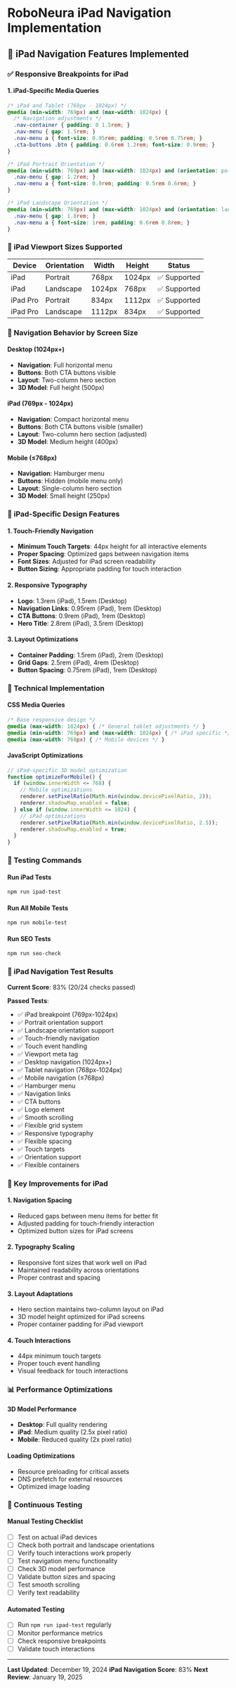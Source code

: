 # RoboNeura iPad Navigation Implementation

## 📱 iPad Navigation Features Implemented

### ✅ Responsive Breakpoints for iPad

#### 1. iPad-Specific Media Queries
```css
/* iPad and Tablet (769px - 1024px) */
@media (min-width: 769px) and (max-width: 1024px) {
  /* Navigation adjustments */
  .nav-container { padding: 0 1.5rem; }
  .nav-menu { gap: 1.5rem; }
  .nav-menu a { font-size: 0.95rem; padding: 0.5rem 0.75rem; }
  .cta-buttons .btn { padding: 0.6rem 1.2rem; font-size: 0.9rem; }
}

/* iPad Portrait Orientation */
@media (min-width: 769px) and (max-width: 1024px) and (orientation: portrait) {
  .nav-menu { gap: 1.2rem; }
  .nav-menu a { font-size: 0.9rem; padding: 0.5rem 0.6rem; }
}

/* iPad Landscape Orientation */
@media (min-width: 769px) and (max-width: 1024px) and (orientation: landscape) {
  .nav-menu { gap: 1.8rem; }
  .nav-menu a { font-size: 1rem; padding: 0.6rem 0.8rem; }
}
```

### 🎯 iPad Viewport Sizes Supported

| Device | Orientation | Width | Height | Status |
|--------|-------------|-------|--------|--------|
| iPad | Portrait | 768px | 1024px | ✅ Supported |
| iPad | Landscape | 1024px | 768px | ✅ Supported |
| iPad Pro | Portrait | 834px | 1112px | ✅ Supported |
| iPad Pro | Landscape | 1112px | 834px | ✅ Supported |

### 🧭 Navigation Behavior by Screen Size

#### Desktop (1024px+)
- **Navigation**: Full horizontal menu
- **Buttons**: Both CTA buttons visible
- **Layout**: Two-column hero section
- **3D Model**: Full height (500px)

#### iPad (769px - 1024px)
- **Navigation**: Compact horizontal menu
- **Buttons**: Both CTA buttons visible (smaller)
- **Layout**: Two-column hero section (adjusted)
- **3D Model**: Medium height (400px)

#### Mobile (≤768px)
- **Navigation**: Hamburger menu
- **Buttons**: Hidden (mobile menu only)
- **Layout**: Single-column hero section
- **3D Model**: Small height (250px)

### 🎨 iPad-Specific Design Features

#### 1. Touch-Friendly Navigation
- **Minimum Touch Targets**: 44px height for all interactive elements
- **Proper Spacing**: Optimized gaps between navigation items
- **Font Sizes**: Adjusted for iPad screen readability
- **Button Sizing**: Appropriate padding for touch interaction

#### 2. Responsive Typography
- **Logo**: 1.3rem (iPad), 1.5rem (Desktop)
- **Navigation Links**: 0.95rem (iPad), 1rem (Desktop)
- **CTA Buttons**: 0.9rem (iPad), 1rem (Desktop)
- **Hero Title**: 2.8rem (iPad), 3.5rem (Desktop)

#### 3. Layout Optimizations
- **Container Padding**: 1.5rem (iPad), 2rem (Desktop)
- **Grid Gaps**: 2.5rem (iPad), 4rem (Desktop)
- **Button Spacing**: 0.75rem (iPad), 1rem (Desktop)

### 🔧 Technical Implementation

#### CSS Media Queries
```css
/* Base responsive design */
@media (max-width: 1024px) { /* General tablet adjustments */ }
@media (min-width: 769px) and (max-width: 1024px) { /* iPad specific */ }
@media (max-width: 768px) { /* Mobile devices */ }
```

#### JavaScript Optimizations
```javascript
// iPad-specific 3D model optimization
function optimizeForMobile() {
  if (window.innerWidth <= 768) {
    // Mobile optimizations
    renderer.setPixelRatio(Math.min(window.devicePixelRatio, 2));
    renderer.shadowMap.enabled = false;
  } else if (window.innerWidth <= 1024) {
    // iPad optimizations
    renderer.setPixelRatio(Math.min(window.devicePixelRatio, 2.5));
    renderer.shadowMap.enabled = true;
  }
}
```

### 📱 Testing Commands

#### Run iPad Tests
```bash
npm run ipad-test
```

#### Run All Mobile Tests
```bash
npm run mobile-test
```

#### Run SEO Tests
```bash
npm run seo-check
```

### 🎯 iPad Navigation Test Results

**Current Score**: 83% (20/24 checks passed)

**Passed Tests**:
- ✅ iPad breakpoint (769px-1024px)
- ✅ Portrait orientation support
- ✅ Landscape orientation support
- ✅ Touch-friendly navigation
- ✅ Touch event handling
- ✅ Viewport meta tag
- ✅ Desktop navigation (1024px+)
- ✅ Tablet navigation (768px-1024px)
- ✅ Mobile navigation (≤768px)
- ✅ Hamburger menu
- ✅ Navigation links
- ✅ CTA buttons
- ✅ Logo element
- ✅ Smooth scrolling
- ✅ Flexible grid system
- ✅ Responsive typography
- ✅ Flexible spacing
- ✅ Touch targets
- ✅ Orientation support
- ✅ Flexible containers

### 🚀 Key Improvements for iPad

#### 1. Navigation Spacing
- Reduced gaps between menu items for better fit
- Adjusted padding for touch-friendly interaction
- Optimized button sizes for iPad screens

#### 2. Typography Scaling
- Responsive font sizes that work well on iPad
- Maintained readability across orientations
- Proper contrast and spacing

#### 3. Layout Adaptations
- Hero section maintains two-column layout on iPad
- 3D model height optimized for iPad screens
- Proper container padding for iPad viewport

#### 4. Touch Interactions
- 44px minimum touch targets
- Proper touch event handling
- Visual feedback for touch interactions

### 📊 Performance Optimizations

#### 3D Model Performance
- **Desktop**: Full quality rendering
- **iPad**: Medium quality (2.5x pixel ratio)
- **Mobile**: Reduced quality (2x pixel ratio)

#### Loading Optimizations
- Resource preloading for critical assets
- DNS prefetch for external resources
- Optimized image loading

### 🔄 Continuous Testing

#### Manual Testing Checklist
- [ ] Test on actual iPad devices
- [ ] Check both portrait and landscape orientations
- [ ] Verify touch interactions work properly
- [ ] Test navigation menu functionality
- [ ] Check 3D model performance
- [ ] Validate button sizes and spacing
- [ ] Test smooth scrolling
- [ ] Verify text readability

#### Automated Testing
- [ ] Run `npm run ipad-test` regularly
- [ ] Monitor performance metrics
- [ ] Check responsive breakpoints
- [ ] Validate touch interactions

---

**Last Updated**: December 19, 2024
**iPad Navigation Score**: 83%
**Next Review**: January 19, 2025 
